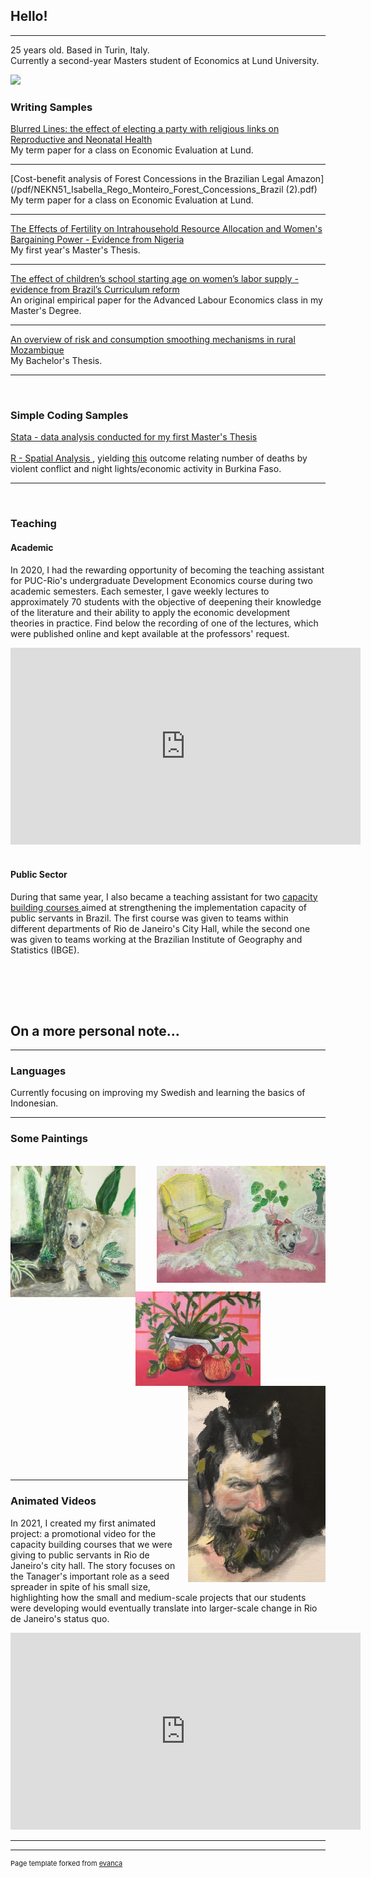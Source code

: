 
## Hello!
---
25 years old. Based in Turin, Italy.
<br>
Currently a second-year Masters student of Economics at Lund University.

<img src="images/IMG_3422.JPG" width="300"/>

### Writing Samples

[Blurred Lines: the effect of electing a party with
religious links on Reproductive and Neonatal Health](/pdf/17916-113-other_document-1030498556.pdf)
<br>
My term paper for a class on Economic Evaluation at Lund.

---
[Cost-benefit analysis of Forest Concessions in the
Brazilian Legal Amazon](/pdf/NEKN51_Isabella_Rego_Monteiro_Forest_Concessions_Brazil (2).pdf)
<br>
My term paper for a class on Economic Evaluation at Lund.

---
[The Effects of Fertility on Intrahousehold Resource Allocation and Women's Bargaining Power - Evidence from Nigeria](/pdf/Essay_Isabella_Rego_Monteiro_19971128_T726_NEKN01.pdf)
<br>
My first year's Master's Thesis.

---
[The effect of children’s school starting age on women’s
labor supply - evidence from Brazil’s Curriculum reform](/pdf/Labor_Economics_Assignment.pdf)
<br>
An original empirical paper for the Advanced Labour Economics class in my Master's Degree.


---
[An overview of risk and consumption smoothing
mechanisms in rural Mozambique](/pdf/Monografia.pdf)
<br>
My Bachelor's Thesis.

---


<br>

### Simple Coding Samples

<a href="https://github.com/isabellarmonteiro/isabellarmonteiro.github.io/blob/master/data_analysis_women_25_05_2022.do"> Stata - data analysis conducted for my first Master's Thesis </a>
<br> <br>
<a href="https://github.com/isabellarmonteiro/isabellarmonteiro.github.io/blob/master/GIS_Violence-and-Econ-Activity_2022_06_15.R"> R - Spatial Analysis </a> , yielding  [this](/pdf/Rplot18.pdf) outcome relating number of deaths by violent conflict and night lights/economic activity in Burkina Faso.

---
<br>

### Teaching

#### Academic
In 2020, I had the rewarding opportunity of becoming the teaching assistant for PUC-Rio's undergraduate Development Economics course during two academic semesters. Each semester, I gave weekly lectures to approximately 70 students with the objective of deepening their knowledge of the literature and their ability to apply the economic development theories in practice. Find below the recording of one of the lectures, which were published online and kept available at the professors' request.

<iframe width="560" height="315" src="https://www.youtube.com/embed/2o-Fuhr7ZCs" title="YouTube video player" frameborder="0" allow="accelerometer; autoplay; clipboard-write; encrypted-media; gyroscope; picture-in-picture" allowfullscreen></iframe>
<br> <br>

#### Public Sector
During that same year, I also became a teaching assistant for two <a href="https://prefeitura.rio/cidade/servidores-terao-formacao-em-metodologia-para-resolucao-de-problemas-complexos"> capacity building courses </a> aimed at strengthening the implementation capacity of public servants in Brazil. The first course was given to teams within different departments of Rio de Janeiro's City Hall, while the second one was given to teams working at the Brazilian Institute of Geography and Statistics (IBGE). 

<br> <br>
---

## On a more personal note...
---
### Languages
Currently focusing on improving my Swedish and learning the basics of Indonesian.

---
### Some Paintings
<br>
<img align="left" src="images/IMG_9563.jpg" width="200"/> 
<img align="right" src="images/IMG_9701.jpg" width="270"/>

<br> <br><br> <br><br> <br><br><br><br><br><br>
<img align="left" src="images/IMG_1160.jpg" width="200"/> 
<img align="right" src="images/IMG_7173 (1).jpeg" width="220"/> 
<br><br><br><br><br><br>
<br><br><br><br>
<br><br><br><br><br><br>


---
### Animated Videos

In 2021, I created my first animated project: a promotional video for the capacity building courses that we were giving to public servants in Rio de Janeiro's city hall. The story focuses on the Tanager's important role as a seed spreader in spite of his small size, highlighting how the small and medium-scale projects that our students were developing would eventually translate into larger-scale change in Rio de Janeiro's status quo.



<iframe width="560" height="315" src="https://www.youtube.com/embed/PNKy8NNBTls" title="YouTube video player" frameborder="0" allow="accelerometer; autoplay; clipboard-write; encrypted-media; gyroscope; picture-in-picture" allowfullscreen></iframe>

---



---
<p style="font-size:11px">Page template forked from <a href="https://github.com/evanca/quick-portfolio">evanca</a></p>
<!-- Remove above link if you don't want to attibute -->
